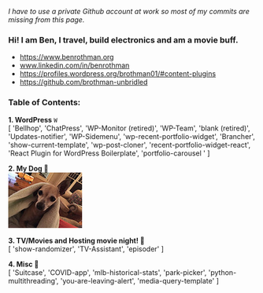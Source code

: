 _I have to use a private Github account at work so most of my commits are missing from this page._
### Hi! I am Ben, I travel, build electronics and am a movie buff.
- https://www.benrothman.org
- www.linkedin.com/in/benrothman
- https://profiles.wordpress.org/brothman01/#content-plugins
- https://github.com/brothman-unbridled

### Table of Contents:
**1. WordPress** `W`<br />
    [ 'Bellhop', 'ChatPress', 'WP-Monitor (retired)', 'WP-Team', 'blank (retired)', 'Updates-notifier', 'WP-Sidemenu', 'wp-recent-portfolio-widget', 'Brancher', 'show-current-template', 'wp-post-cloner', 'recent-portfolio-widget-react', 'React Plugin for WordPress Boilerplate', 'portfolio-carousel
' ]<br />
    
**2. My Dog 🐶**<br />
![dog pic](/IMG_01971.JPG)<br />

**3. TV/Movies and Hosting movie night! 🎥**<br />
    [ 'show-randomizer', 'TV-Assistant', 'episoder' ]


**4. Misc 💾**<br />
    [ 'Suitcase', 'COVID-app', 'mlb-historical-stats', 'park-picker', 'python-multithreading', 'you-are-leaving-alert', 'media-query-template' ]
